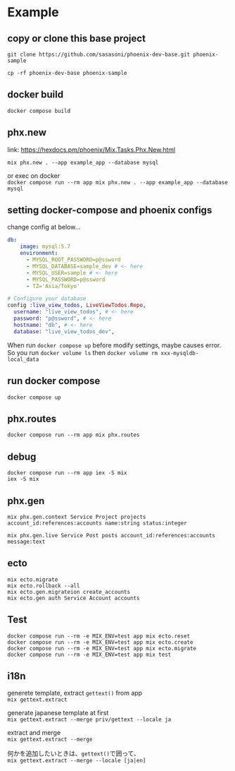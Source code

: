 # Example

## copy or clone this base project

`git clone https://github.com/sasasoni/phoenix-dev-base.git phoenix-sample`

`cp -rf phoenix-dev-base phoenix-sample`

## docker build

`docker compose build`

## phx.new

link: https://hexdocs.pm/phoenix/Mix.Tasks.Phx.New.html

`mix phx.new . --app example_app --database mysql`

or exec on docker  
`docker compose run --rm app mix phx.new . --app example_app --database mysql`

## setting docker-compose and phoenix configs

change config at below...

```docker-compose.yml
db:
    image: mysql:5.7
    environment:
      - MYSQL_ROOT_PASSWORD=p@ssword
      - MYSQL_DATABASE=sample_dev # <- here
      - MYSQL_USER=sample # <- here
      - MYSQL_PASSWORD=p@ssword
      - TZ='Asia/Tokyo'
```

```dev.exs
# Configure your database
config :live_view_todos, LiveViewTodos.Repo,
  username: "live_view_todos", # <- here
  password: "p@ssword", # <- here
  hostname: "db", # <- here
  database: "live_view_todos_dev",
```

When run `docker compose up` before modify settings, maybe causes error. So you run `docker volume ls` then `docker volume rm xxx-mysqldb-local_data`

## run docker compose

`docker compose up`

## phx.routes

`docker compose run --rm app mix phx.routes`

## debug

`docker compose run --rm app iex -S mix`  
`iex -S mix`

## phx.gen

`mix phx.gen.context Service Project projects account_id:references:accounts name:string status:integer`  

`mix phx.gen.live Service Post posts account_id:references:accounts message:text`

## ecto

`mix ecto.migrate`  
`mix ecto.rollback --all`  
`mix ecto.gen.migrateion create_accounts`  
`mix ecto.gen auth Service Account accounts`  

## Test

`docker compose run --rm -e MIX_ENV=test app mix ecto.reset`  
`docker compose run --rm -e MIX_ENV=test app mix ecto.create`  
`docker compose run --rm -e MIX_ENV=test app mix ecto.migrate`  
`docker compose run --rm -e MIX_ENV=test app mix test`  

## i18n

generete template, extract `gettext()` from app  
`mix gettext.extract`  

generate japanese template at first  
`mix gettext.extract --merge priv/gettext --locale ja`  

extract and merge  
`mix gettext.extract --merge`

何かを追加したいときは、`gettext()`で囲って、  
`mix gettext.extract --merge --locale [ja|en]`  